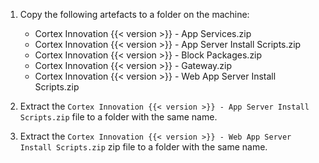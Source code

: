 1. Copy the following artefacts to a folder on the machine:

   * Cortex Innovation {{< version >}} - App Services.zip
   * Cortex Innovation {{< version >}} - App Server Install Scripts.zip
   * Cortex Innovation {{< version >}} - Block Packages.zip
   * Cortex Innovation {{< version >}} - Gateway.zip
   * Cortex Innovation {{< version >}} - Web App Server Install Scripts.zip

1. Extract the `Cortex Innovation {{< version >}} - App Server Install Scripts.zip` file to a folder with the same name.
1. Extract the `Cortex Innovation {{< version >}} - Web App Server Install Scripts.zip` zip file to a folder with the same name.
